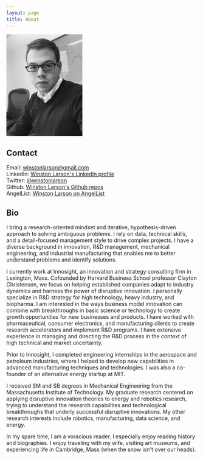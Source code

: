 ```yaml
---
layout: page
title: About
---
```


<img src="/images/about-img-pic.png" alt="Profile pic" width="200">

## Contact
Email: [winstonlarson@gmail.com](mailto:winstonlarson@gmail.com)<br>
LinkedIn: [Winston Larson's LinkedIn profile](https://www.linkedin.com/in/rwinstonlarson)<br>
Twitter: [@winstonlarson](https://www.twitter.com/winstonlarson)<br>
Github: [Winston Larson's Github repos](https://www.github.com/winstonlarson)<br>
AngelList: [Winston Larson on AngelList](https://angel.co/winstonlarson)

## Bio

I bring a research-oriented mindset and iterative, hypothesis-driven approach to solving ambiguous problems. I rely on data, technical skills, and a detail-focused management style to drive complex projects. I have a diverse background in innovation, R&D management, mechanical engineering, and industrial manufacturing that enables me to better understand problems and identify solutions.

I currently work at Innosight, an innovation and strategy consulting firm in Lexington, Mass. Cofounded by Harvard Business School professor Clayton Christensen, we focus on helping established companies adapt to industry dynamics and harness the power of disruptive innovation. I personally specialize in R&D strategy for high technology, heavy industry, and biopharma.  I am interested in the ways business model innovation can combine with breakthroughs in basic science or technology to create growth opportunities for new businesses and products.  I have worked with pharmaceutical, consumer electronics, and manufacturing clients to create research accelerators and implement R&D programs. I have extensive experience in managing and directing the R&D process in the context of high technical and market uncertainty.

Prior to Innosight, I completed engineering internships in the aerospace and petroleum industries, where I helped to develop new capabilities in advanced manufacturing techniques and technologies. I was also a co-founder of an alternative energy startup at MIT.

I received SM and SB degrees in Mechanical Engineering from the Massachusetts Institute of Technology. My graduate research centered on applying disruptive innovation theories to energy and robotics research, trying to understand the research capabilities and technological breakthroughs that underly successful disruptive innovations. My other research interests include robotics, manufacturing, data science, and energy.

In my spare time, I am a voracious reader. I especially enjoy reading history and biographies. I enjoy traveling with my wife, visiting art museums, and experiencing life in Cambridge, Mass (when the snow isn't over our heads).
